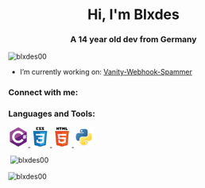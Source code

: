<h1 align="center">Hi, I'm Blxdes</h1>
<h3 align="center">A 14 year old dev from Germany</h3>

<p align="left"> <img src="https://komarev.com/ghpvc/?username=blxdes00&label=Profile%20views&color=0e75b6&style=flat" alt="blxdes00" /> </p>

- I’m currently working on: [Vanity-Webhook-Spammer](https://github.com/blxdes00/Vanity-Webhook-Tool)

<h3 align="left">Connect with me:</h3>
<p align="left">
</p>

<h3 align="left">Languages and Tools:</h3>
<p align="left"> <a href="https://www.w3schools.com/cs/" target="_blank" rel="noreferrer"> <img src="https://raw.githubusercontent.com/devicons/devicon/master/icons/csharp/csharp-original.svg" alt="csharp" width="40" height="40"/> </a> <a href="https://www.w3schools.com/css/" target="_blank" rel="noreferrer"> <img src="https://raw.githubusercontent.com/devicons/devicon/master/icons/css3/css3-original-wordmark.svg" alt="css3" width="40" height="40"/> </a> <a href="https://www.w3.org/html/" target="_blank" rel="noreferrer"> <img src="https://raw.githubusercontent.com/devicons/devicon/master/icons/html5/html5-original-wordmark.svg" alt="html5" width="40" height="40"/> </a> <a href="https://www.python.org" target="_blank" rel="noreferrer"> <img src="https://raw.githubusercontent.com/devicons/devicon/master/icons/python/python-original.svg" alt="python" width="40" height="40"/> </a> </p>

<p>&nbsp;<img align="center" src="https://github-readme-stats.vercel.app/api?username=blxdes00&show_icons=true&locale=en" alt="blxdes00" /></p>

<p><img align="center" src="https://github-readme-streak-stats.herokuapp.com/?user=blxdes00&" alt="blxdes00" /></p>

